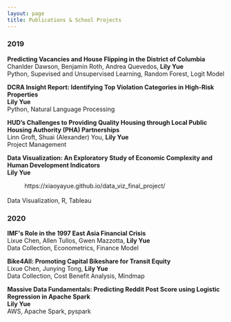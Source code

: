 ```yaml
---
layout: page
title: Publications & School Projects
---
```


<h3>
    <a name='2019'></a> 2019
</h3>
<div class="media">
    <div class="media-body">
       <p class="media-heading">
          <strong>Predicting Vacancies and House Flipping in the District of Columbia</strong><br />
          Chanlder Dawson, Benjamin Roth,  Andrea Quevedos, <b>Lily Yue </b> <br />
          Python, Supevised and Unsupervised Learning, Random Forest, Logit Model <br />
       </p>
    </div>
</div>
<div class="media">
    <div class="media-body">
       <p class="media-heading">
          <strong>DCRA Insight Report: Identifying Top Violation Categories in High-Risk Properties</strong><br />
          <b>Lily Yue </b> <br />
          Python, Natural Language Processing <br />
       </p>
    </div>
</div>
<div class="media">
    <div class="media-body">
       <p class="media-heading">
          <strong>HUD’s Challenges to Providing Quality Housing through Local Public Housing Authority (PHA) Partnerships
</strong><br />
           Linn Groft, Shuai (Alexander) You, <b>Lily Yue</b><br />
          Project Management <br />
       </p>
    </div>
</div>
<div class="media">
    <div class="media-body">
       <p class="media-heading">
          <strong>Data Visualization: An Exploratory Study of Economic Complexity and Human Development Indicators</strong><br />
          <b>Lily Yue</b> 
           <dd>https://xiaoyayue.github.io/data_viz_final_project/</dd><br />
          Data Visualization, R, Tableau<br />
       </p>
    </div>
</div>

<h3>
    <a name='2020'></a> 2020
</h3>
<div class="media">
    <div class="media-body">
        <strong>IMF's Role in the 1997 East Asia Financial Crisis</strong><br />
          Lixue Chen, Allen Tullos, Gwen Mazzotta, <b>Lily Yue</b><br />
          Data Collection, Econometrics, Finance Model <br />
       </p>
    </div>
</div>
<div class="media">
    <div class="media-body">
        <strong>Bike4All: Promoting Capital Bikeshare for Transit Equity</strong><br />
          Lixue Chen, Junying Tong, <b>Lily Yue</b><br />
          Data Collection, Cost Benefit Analysis, Mindmap <br />
       </p>
    </div>
</div>
<div class="media">
    <div class="media-body">
       <p class="media-heading">
           <strong>Massive Data Fundamentals: Predicting Reddit Post Score using Logistic Regression in Apache Spark</strong><br />
          <b>Lily Yue</b> <br />
          AWS, Apache Spark, pyspark <br />
       </p>
    </div>
</div>
